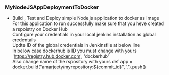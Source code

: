 ### MyNodeJSAppDeploymentToDocker
* Build , Test and Deploy simple Node.js application to docker as Image 
For this application to run successfully make sure that you heve created a rspoistry on Docker Hub  
Configure your credentials in your local jenkins installation as global credentails  
Updte ID of the global credentials in Jenkinsfile at below line  
In below case dockerhub is ID you must change with yours  
'https://registry.hub.docker.com', 'dockerhub'  
Also change name of the rspository with yours
def app = docker.build("amarjeety/myrepository:${commit_id}", '.').push()

